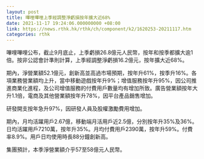 ```yaml
---
layout: post
title: 嗶哩嗶哩上季經調整淨虧損按年擴大近68%
date: 2021-11-17 19:24:06.000000000 +08:00
link: https://news.rthk.hk/rthk/ch/component/k2/1620253-20211117.htm
categories: rthk
---
```


嗶哩嗶哩公布，截止9月底止，上季虧損26.8億元人民幣，按年和按季都擴大逾1倍。按非公認會計準則計算，上季經調整淨虧損16.2億元，按年擴大近68%。

期內，淨營業額52.1億元，創新高並高過市場預期，按年升61%，按季升16%。各項業務營業額均上升，當中移動遊戲按年升9%；增值服務按年升95%，因公司推進商業化進程，及公司增值服務的付費用戶數量均有增加所致。廣告營業額按年大升1.1倍，電商及其他營業額按年升78%，因平台產品銷售增加。

研發開支按年急升97%，因研發人員及股權激勵費用增加。

期內，月均活躍用戶2.67億，移動端月活用戶近2.5億，分別按年升35%及36%。日均活躍用戶7210萬，按年升35%。月均付費用戶2390萬，按年升59%。付費率8.9%。用戶日均使用時長88分鐘創新高。

集團預計，本季淨營業額介乎57至58億元人民幣。
